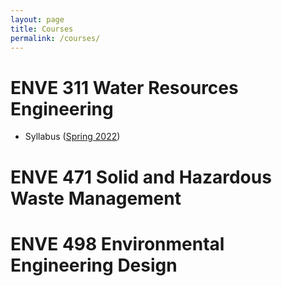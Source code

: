 ```yaml
---
layout: page
title: Courses
permalink: /courses/
---
```


# ENVE 311 Water Resources Engineering
- Syllabus ([Spring 2022](https://waterprofessor.github.io/web/markdown/2021/12/17/ENVE460S22-Syllabus.html))

# ENVE 471 Solid and Hazardous Waste Management

# ENVE 498 Environmental Engineering Design
